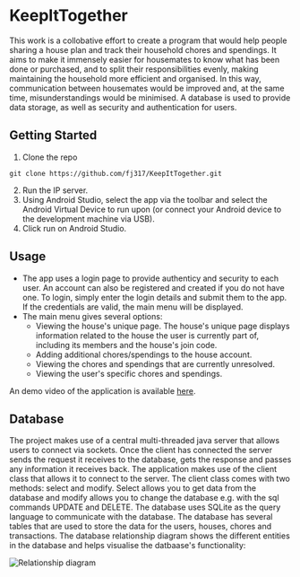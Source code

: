 # KeepItTogether
This work is a collobative effort to create a program that would help people sharing a house plan and track their household chores and spendings. It aims to make it immensely easier for housemates to know what has been done or purchased, and to split their responsibilities evenly, making maintaining the household more efficient and organised. In this way, communication between housemates would be improved and, at the same time, misunderstandings would be minimised. A database is used to provide data storage, as well as security and authentication for users.

## Getting Started
1. Clone the repo

` git clone https://github.com/fj317/KeepItTogether.git `

2. Run the IP server.
3. Using Android Studio, select the app via the toolbar and select the Android Virtual Device to run upon (or connect your Android device to the development machine via USB).
4. Click run on Android Studio.

## Usage
- The app uses a login page to provide authenticy and security to each user. An account can also be registered and created if you do not have one. To login, simply enter the login details and submit them to the app. If the credentials are valid, the main menu will be displayed. 
- The main menu gives several options:
  - Viewing the house's unique page. The house's unique page displays information related to the house the user is currently part of, including its members and the house's join code. 
  - Adding additional chores/spendings to the house account.
  - Viewing the chores and spendings that are currently unresolved.
  - Viewing the user's specific chores and spendings. 
  
An demo video of the application is available [here](https://drive.google.com/file/d/1Kr3VCAy-QFgoxrU6CK3K3_n7cwnDGr0C/view?usp=sharing).

## Database
The project makes use of a central multi-threaded java server that allows users to connect via sockets. Once the client has connected the server sends the request it receives to the database, gets the response and passes any information it receives back. The application makes use of the client class that allows it to connect to the server. The client class comes with two methods: select and modify. Select allows you to get data from the database and modify allows you to change the database e.g. with the sql commands UPDATE and DELETE. The database uses SQLite as the query language to communicate with the database. The database has several tables that are used to store the data for the users, houses, chores and transactions. The database relationship diagram shows the different entities in the database and helps visualise the datbaase's functionality:

![Relationship diagram](https://github.com/fj317/KeepItTogether/blob/main/images/Database.png)
